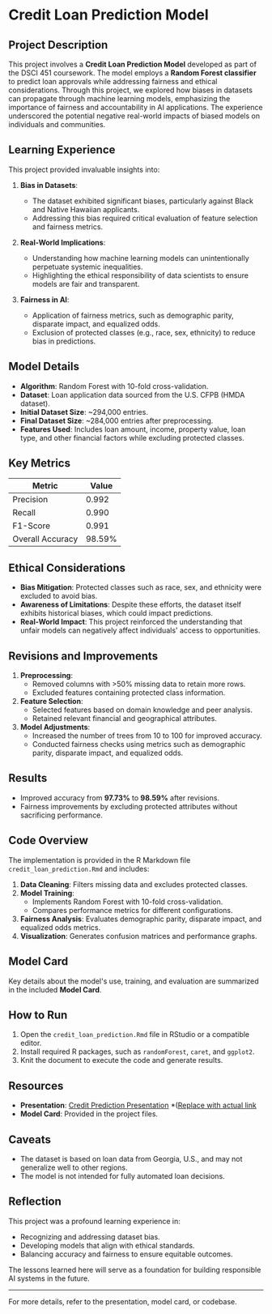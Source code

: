 # Credit Loan Prediction Model

## Project Description

This project involves a **Credit Loan Prediction Model** developed as part of the DSCI 451 coursework. The model employs a **Random Forest classifier** to predict loan approvals while addressing fairness and ethical considerations. Through this project, we explored how biases in datasets can propagate through machine learning models, emphasizing the importance of fairness and accountability in AI applications. The experience underscored the potential negative real-world impacts of biased models on individuals and communities.

## Learning Experience

This project provided invaluable insights into:
1. **Bias in Datasets**:
   - The dataset exhibited significant biases, particularly against Black and Native Hawaiian applicants.
   - Addressing this bias required critical evaluation of feature selection and fairness metrics.

2. **Real-World Implications**:
   - Understanding how machine learning models can unintentionally perpetuate systemic inequalities.
   - Highlighting the ethical responsibility of data scientists to ensure models are fair and transparent.

3. **Fairness in AI**:
   - Application of fairness metrics, such as demographic parity, disparate impact, and equalized odds.
   - Exclusion of protected classes (e.g., race, sex, ethnicity) to reduce bias in predictions.

## Model Details

- **Algorithm**: Random Forest with 10-fold cross-validation.
- **Dataset**: Loan application data sourced from the U.S. CFPB (HMDA dataset).
- **Initial Dataset Size**: ~294,000 entries.
- **Final Dataset Size**: ~284,000 entries after preprocessing.
- **Features Used**: Includes loan amount, income, property value, loan type, and other financial factors while excluding protected classes.

## Key Metrics

| Metric          | Value   |
|------------------|---------|
| Precision        | 0.992   |
| Recall           | 0.990   |
| F1-Score         | 0.991   |
| Overall Accuracy | 98.59%  |

## Ethical Considerations

- **Bias Mitigation**: Protected classes such as race, sex, and ethnicity were excluded to avoid bias.
- **Awareness of Limitations**: Despite these efforts, the dataset itself exhibits historical biases, which could impact predictions.
- **Real-World Impact**: This project reinforced the understanding that unfair models can negatively affect individuals' access to opportunities.

## Revisions and Improvements

1. **Preprocessing**:
   - Removed columns with >50% missing data to retain more rows.
   - Excluded features containing protected class information.
2. **Feature Selection**:
   - Selected features based on domain knowledge and peer analysis.
   - Retained relevant financial and geographical attributes.
3. **Model Adjustments**:
   - Increased the number of trees from 10 to 100 for improved accuracy.
   - Conducted fairness checks using metrics such as demographic parity, disparate impact, and equalized odds.

## Results

- Improved accuracy from **97.73%** to **98.59%** after revisions.
- Fairness improvements by excluding protected attributes without sacrificing performance.

## Code Overview

The implementation is provided in the R Markdown file `credit_loan_prediction.Rmd` and includes:
1. **Data Cleaning**: Filters missing data and excludes protected classes.
2. **Model Training**:
   - Implements Random Forest with 10-fold cross-validation.
   - Compares performance metrics for different configurations.
3. **Fairness Analysis**: Evaluates demographic parity, disparate impact, and equalized odds metrics.
4. **Visualization**: Generates confusion matrices and performance graphs.

## Model Card

Key details about the model's use, training, and evaluation are summarized in the included **Model Card**.

## How to Run

1. Open the `credit_loan_prediction.Rmd` file in RStudio or a compatible editor.
2. Install required R packages, such as `randomForest`, `caret`, and `ggplot2`.
3. Knit the document to execute the code and generate results.

## Resources

- **Presentation**: [Credit Prediction Presentation](#https://drive.google.com/file/d/19B9252yU5ykXUHfrNvzajzXy0VS2jwdt/view?usp=sharing) *([Replace with actual link](https://drive.google.com/file/d/19B9252yU5ykXUHfrNvzajzXy0VS2jwdt/view?usp=sharing)
- **Model Card**: Provided in the project files.

## Caveats

- The dataset is based on loan data from Georgia, U.S., and may not generalize well to other regions.
- The model is not intended for fully automated loan decisions.

## Reflection

This project was a profound learning experience in:
- Recognizing and addressing dataset bias.
- Developing models that align with ethical standards.
- Balancing accuracy and fairness to ensure equitable outcomes.

The lessons learned here will serve as a foundation for building responsible AI systems in the future.

---

For more details, refer to the presentation, model card, or codebase.
